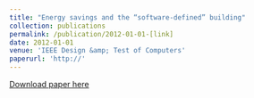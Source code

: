 ```yaml
---
title: "Energy savings and the “software-defined” building"
collection: publications
permalink: /publication/2012-01-01-[link]
date: 2012-01-01
venue: 'IEEE Design &amp; Test of Computers'
paperurl: 'http://'
---
```


<a href='http://'>Download paper here</a>
